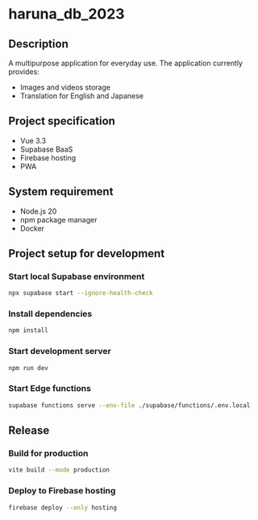 # haruna_db_2023

## Description

A multipurpose application for everyday use. The application currently provides:
- Images and videos storage
- Translation for English and Japanese

## Project specification

- Vue 3.3
- Supabase BaaS
- Firebase hosting
- PWA

## System requirement

- Node.js 20
- npm package manager
- Docker

## Project setup for development

### Start local Supabase environment

```sh
npx supabase start --ignore-health-check
```

### Install dependencies

```sh
npm install
```

### Start development server

```sh
npm run dev
```

### Start Edge functions

```sh
supabase functions serve --env-file ./supabase/functions/.env.local
```

## Release

### Build for production

```sh
vite build --mode production
```

### Deploy to Firebase hosting

```sh
firebase deploy --only hosting
```

